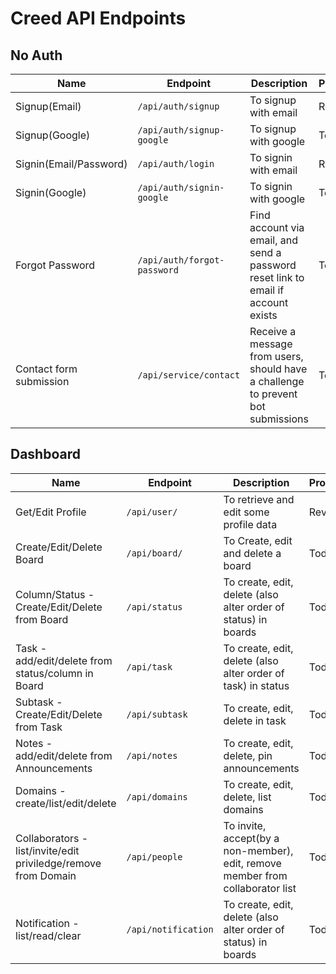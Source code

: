 # Creed API Endpoints

## No Auth
| Name                    | Endpoint                    | Description                                                                       | Progress |
| ----------------------- | --------------------------- | --------------------------------------------------------------------------------- | -------- |
| Signup(Email)           | `/api/auth/signup`          | To signup with email                                                              | Review   |
| Signup(Google)          | `/api/auth/signup-google`   | To signup with google                                                             | Todo     |
| Signin(Email/Password)  | `/api/auth/login`           | To signin with email                                                              | Review   |
| Signin(Google)          | `/api/auth/signin-google`   | To signin with google                                                             | Todo     |
| Forgot Password         | `/api/auth/forgot-password` | Find account via email, and send a password reset link to email if account exists | Todo     |
| Contact form submission | `/api/service/contact`      | Receive a message from users, should have a challenge to prevent bot submissions  | Todo     |


## Dashboard
| Name                                                           | Endpoint            | Description                                                                    | Progress |
| -------------------------------------------------------------- | ------------------- | ------------------------------------------------------------------------------ | -------- |
| Get/Edit Profile                                               | `/api/user/`        | To retrieve and edit some profile data                                         | Review   |
| Create/Edit/Delete Board                                       | `/api/board/`       | To Create, edit and delete a board                                             | Todo     |
| Column/Status - Create/Edit/Delete from Board                  | `/api/status`       | To create, edit, delete (also alter order of status) in boards                 | Todo     |
| Task - add/edit/delete from status/column in Board             | `/api/task`         | To create, edit, delete (also alter order of task) in status                   | Todo     |
| Subtask - Create/Edit/Delete from Task                         | `/api/subtask`      | To create, edit, delete in task                                                | Todo     |
| Notes - add/edit/delete from Announcements                     | `/api/notes`        | To create, edit, delete, pin announcements                                     | Todo     |
| Domains - create/list/edit/delete                              | `/api/domains`      | To create, edit, delete, list domains                                          | Todo     |
| Collaborators - list/invite/edit priviledge/remove from Domain | `/api/people`       | To invite, accept(by a non-member), edit, remove member from collaborator list | Todo     |
| Notification - list/read/clear                                 | `/api/notification` | To create, edit, delete (also alter order of status) in boards                 | Todo     |